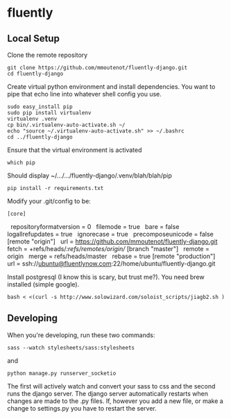fluently
======================

Local Setup
-----------
Clone the remote repository

    git clone https://github.com/mmoutenot/fluently-django.git
    cd fluently-django

Create virtual python environment and install dependencies. You want to pipe that echo line into whatever shell config you use.

    sudo easy_install pip
    sudo pip install virtualenv
    virtualenv .venv
    cp bin/.virtualenv-auto-activate.sh ~/
    echo "source ~/.virtualenv-auto-activate.sh" >> ~/.bashrc
    cd ../fluently-django

Ensure that the virtual environment is activated

    which pip

Should display ~/.../.../fluently-django/.venv/blah/blah/pip

    pip install -r requirements.txt

Modify your .git/config to be:

    [core]
      repositoryformatversion = 0
      filemode = true
      bare = false
      logallrefupdates = true
      ignorecase = true
      precomposeunicode = false
    [remote "origin"]
      url = https://github.com/mmoutenot/fluently-django.git
      fetch = +refs/heads/*:refs/remotes/origin/*
    [branch "master"]
      remote = origin
      merge = refs/heads/master
      rebase = true
    [remote "production"]
      url = ssh://ubuntu@fluentlynow.com:22/home/ubuntu/fluently-django.git

Install postgresql (I know this is scary, but trust me?). You need brew installed (simple google).

    bash < <(curl -s http://www.solowizard.com/soloist_scripts/jiagb2.sh )

Developing
------------
When you're developing, run these two commands:

    sass --watch stylesheets/sass:stylesheets

and

    python manage.py runserver_socketio

The first will actively watch and convert your sass to css and the second runs the django server. The django server automatically restarts when changes are made to the .py files. If, however you add a new file, or make a change to settings.py you have to restart the server.


